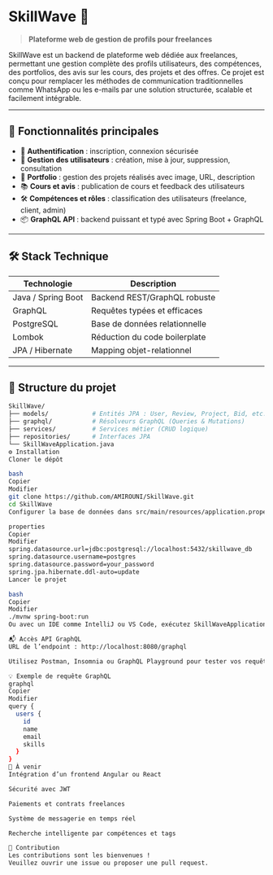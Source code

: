 # SkillWave 🌊

> **Plateforme web de gestion de profils pour freelances**

SkillWave est un backend de plateforme web dédiée aux freelances, permettant une gestion complète des profils utilisateurs, des compétences, des portfolios, des avis sur les cours, des projets et des offres. Ce projet est conçu pour remplacer les méthodes de communication traditionnelles comme WhatsApp ou les e-mails par une solution structurée, scalable et facilement intégrable.

---

## 🚀 Fonctionnalités principales

- 🔐 **Authentification** : inscription, connexion sécurisée  
- 👤 **Gestion des utilisateurs** : création, mise à jour, suppression, consultation  
- 💼 **Portfolio** : gestion des projets réalisés avec image, URL, description  
- 📚 **Cours et avis** : publication de cours et feedback des utilisateurs  
- 🛠️ **Compétences et rôles** : classification des utilisateurs (freelance, client, admin)  
- 📦 **GraphQL API** : backend puissant et typé avec Spring Boot + GraphQL  

---

## 🛠️ Stack Technique

| Technologie       | Description                         |
|-------------------|-----------------------------------|
| Java / Spring Boot | Backend REST/GraphQL robuste      |
| GraphQL           | Requêtes typées et efficaces       |
| PostgreSQL        | Base de données relationnelle      |
| Lombok            | Réduction du code boilerplate      |
| JPA / Hibernate   | Mapping objet-relationnel          |

---

## 📁 Structure du projet

```bash
SkillWave/
├── models/            # Entités JPA : User, Review, Project, Bid, etc.
├── graphql/           # Résolveurs GraphQL (Queries & Mutations)
├── services/          # Services métier (CRUD logique)
├── repositories/      # Interfaces JPA
└── SkillWaveApplication.java
⚙️ Installation
Cloner le dépôt

bash
Copier
Modifier
git clone https://github.com/AMIROUNI/SkillWave.git
cd SkillWave
Configurer la base de données dans src/main/resources/application.properties ou application.yml

properties
Copier
Modifier
spring.datasource.url=jdbc:postgresql://localhost:5432/skillwave_db
spring.datasource.username=postgres
spring.datasource.password=your_password
spring.jpa.hibernate.ddl-auto=update
Lancer le projet

bash
Copier
Modifier
./mvnw spring-boot:run
Ou avec un IDE comme IntelliJ ou VS Code, exécutez SkillWaveApplication.java.

📬 Accès API GraphQL
URL de l’endpoint : http://localhost:8080/graphql

Utilisez Postman, Insomnia ou GraphQL Playground pour tester vos requêtes.

💡 Exemple de requête GraphQL
graphql
Copier
Modifier
query {
  users {
    id
    name
    email
    skills
  }
}
📌 À venir
Intégration d’un frontend Angular ou React

Sécurité avec JWT

Paiements et contrats freelances

Système de messagerie en temps réel

Recherche intelligente par compétences et tags

🤝 Contribution
Les contributions sont les bienvenues !
Veuillez ouvrir une issue ou proposer une pull request.
